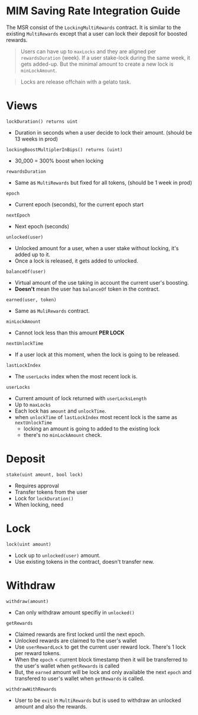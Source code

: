 # MIM Saving Rate Integration Guide

The MSR consist of the `LockingMultiRewards` contract. It is similar to the existing `MultiRewards` except that a user can lock their deposit for boosted rewards.

> Users can have up to `maxLocks` and they are aligned per `rewardsDuration` (week).
If a user stake-lock during the same week, it gets added-up. But the minimal amount
to create a new lock is `minLockAmount`.

> Locks are release offchain with a gelato task.

# Views
`lockDuration() returns uint`
- Duration in seconds when a user decide to lock their amount. (should be 13 weeks in prod)

`lockingBoostMultiplerInBips() returns (uint)`
- 30_000 = 300% boost when locking

`rewardsDuration`
- Same as `MultiRewards` but fixed for all tokens, (should be 1 week in prod)

`epoch`
- Current epoch (seconds), for the current epoch start
  
`nextEpoch`
- Next epoch (seconds)

`unlocked(user)`
- Unlocked amount for a user, when a user stake without locking, it's added up to it.
- Once a lock is released, it gets added to unlocked.

`balanceOf(user)`
- Virtual amount of the use taking in account the current user's boosting.
- **Doesn't** mean the user has `balanceOf` token in the contract.
  
`earned(user, token)`
- Same as `MuliRewards` contract.

`minLockAmount`
- Cannot lock less than this amount **PER LOCK**

`nextUnlockTime`
- If a user lock at this moment, when the lock is going to be released.

`lastLockIndex`
- The `userLocks` index when the most recent lock is.
  
`userLocks`
- Current amount of lock returned with `userLocksLength`
- Up to `maxLocks`
- Each lock has `amount` and `unlockTime`.
- when `unlockTime` of `lastLockIndex` most recent lock is the same as `nextUnlockTime`
  - locking an amount is going to added to the existing lock
  - there's no `minLockAmount` check.

# Deposit
`stake(uint amount, bool lock)`
- Requires approval
- Transfer tokens from the user
- Lock for `lockDuration()` 
- When locking, need

# Lock
`lock(uint amount)`
- Lock up to `unlocked(user)` amount.
- Use existing tokens in the contract, doesn't transfer new.

# Withdraw
`withdraw(amount)`
- Can only withdraw amount specifiy in `unlocked()`

`getRewards`
- Claimed rewards are first locked until the next epoch.
- Unlocked rewards are claimed to the user's wallet
- Use `userRewardLock` to get the current user reward lock. There's 1 lock per reward tokens.
- When the `epoch` < current block timestamp then it will be transferred to the user's wallet when `getRewards` is called
- But, the `earned` amount will be lock and only available the next `epoch` and transfered to user's wallet when `getRewards` is called.

`withdrawWithRewards`
- User to be `exit` in `MultiRewards` but is used to withdraw an unlocked amount and also the rewards.
